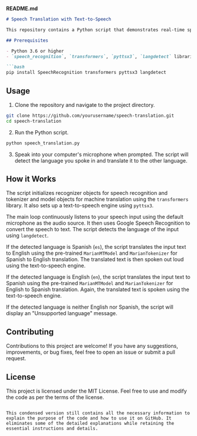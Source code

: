 **README.md**

```markdown
# Speech Translation with Text-to-Speech

This repository contains a Python script that demonstrates real-time speech translation using the `speech_recognition`, `transformers`, `pyttsx3`, and `langdetect` libraries. The script allows you to speak in either English or Spanish, and it will translate your speech to the other language while providing an audible response.

## Prerequisites

- Python 3.6 or higher
- `speech_recognition`, `transformers`, `pyttsx3`, `langdetect` libraries: You can install these using pip:

```bash
pip install SpeechRecognition transformers pyttsx3 langdetect
```

## Usage

1. Clone the repository and navigate to the project directory.

```bash
git clone https://github.com/yourusername/speech-translation.git
cd speech-translation
```

2. Run the Python script.

```bash
python speech_translation.py
```

3. Speak into your computer's microphone when prompted. The script will detect the language you spoke in and translate it to the other language.

## How it Works

The script initializes recognizer objects for speech recognition and tokenizer and model objects for machine translation using the `transformers` library. It also sets up a text-to-speech engine using `pyttsx3`.

The main loop continuously listens to your speech input using the default microphone as the audio source. It then uses Google Speech Recognition to convert the speech to text. The script detects the language of the input using `langdetect`.

If the detected language is Spanish (`es`), the script translates the input text to English using the pre-trained `MarianMTModel` and `MarianTokenizer` for Spanish to English translation. The translated text is then spoken out loud using the text-to-speech engine.

If the detected language is English (`en`), the script translates the input text to Spanish using the pre-trained `MarianMTModel` and `MarianTokenizer` for English to Spanish translation. Again, the translated text is spoken using the text-to-speech engine.

If the detected language is neither English nor Spanish, the script will display an "Unsupported language" message.

## Contributing

Contributions to this project are welcome! If you have any suggestions, improvements, or bug fixes, feel free to open an issue or submit a pull request.

## License

This project is licensed under the MIT License. Feel free to use and modify the code as per the terms of the license.
```

This condensed version still contains all the necessary information to explain the purpose of the code and how to use it on GitHub. It eliminates some of the detailed explanations while retaining the essential instructions and details.
